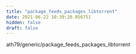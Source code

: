 ```yaml
---
title: "package_feeds_packages_libtorrent"
date: 2021-06-22 10:39:20.056751
hidden: false
draft: false
---
```


ath79/generic/package_feeds_packages_libtorrent

